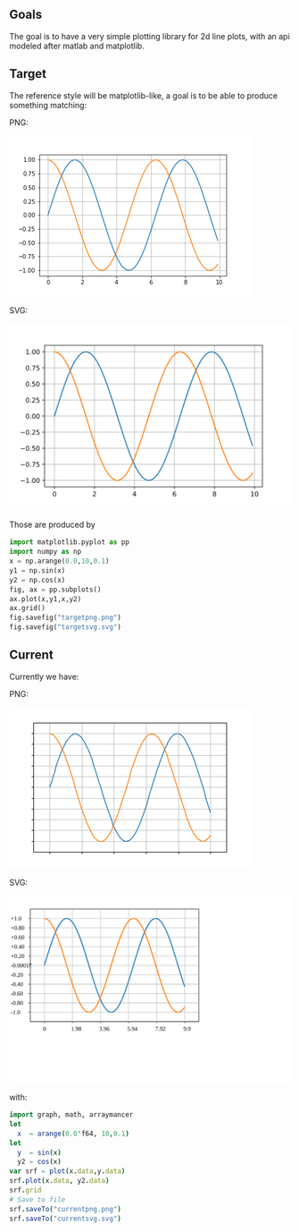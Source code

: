 Goals
------
The goal is to have a very simple plotting library for 2d line plots, with an api modeled
after matlab and matplotlib.


## Target  

The reference style will be matplotlib-like, a goal is to be able to produce something matching:  

PNG:  

![targetpng.png](targetpng.png)

SVG:  

![targetsvg.svg](targetsvg.svg)

Those are produced by
```python
import matplotlib.pyplot as pp
import numpy as np
x = np.arange(0.0,10,0.1)
y1 = np.sin(x)
y2 = np.cos(x)
fig, ax = pp.subplots()
ax.plot(x,y1,x,y2)
ax.grid()
fig.savefig("targetpng.png")
fig.savefig("targetsvg.svg")
```

## Current
Currently we have:  

PNG:  

![currentpng.png](currentpng.png)

SVG:  

![currentsvg.svg](currentsvg.svg)

with:

```nim
import graph, math, arraymancer
let 
  x  = arange(0.0'f64, 10,0.1)
let 
  y  = sin(x)
  y2 = cos(x)
var srf = plot(x.data,y.data)
srf.plot(x.data, y2.data)
srf.grid
# Save to file
srf.saveTo("currentpng.png")
srf.saveTo("currentsvg.svg")
```
